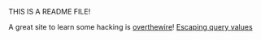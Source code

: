 THIS IS A README FILE!

A great site to learn some hacking is [overthewire](https://overthewire.org)!
[Escaping query values](https://github.com/mysqljs/mysql#escaping-query-values)
